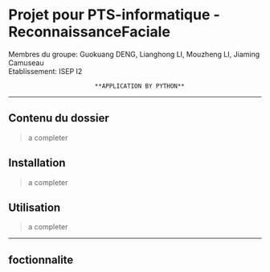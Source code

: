 # Projet pour PTS-informatique - **ReconnaissanceFaciale**

Membres du groupe: Guokuang DENG, Lianghong LI, Mouzheng LI, Jiaming Camuseau  
Etablissement: ISEP I2  

                            **APPLICATION BY PYTHON**

_____________________________________________________________________________________

## Contenu du dossier

> a completer

## Installation

> a completer

## Utilisation

> a completer

_______________________________________________________________________________________

## foctionnalite
